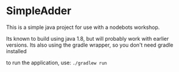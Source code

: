 # SimpleAdder
This is a simple java project for use with a nodebots workshop.

Its known to build using java 1.8, but will probably work with earlier versions.
Its also using the gradle wrapper, so you don't need gradle installed

to run the application, use:
`./gradlew run`

